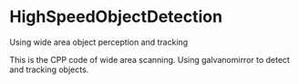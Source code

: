 # HighSpeedObjectDetection
Using wide area object perception and tracking

This is the CPP code of wide area scanning.
Using galvanomirror to detect and tracking objects.
